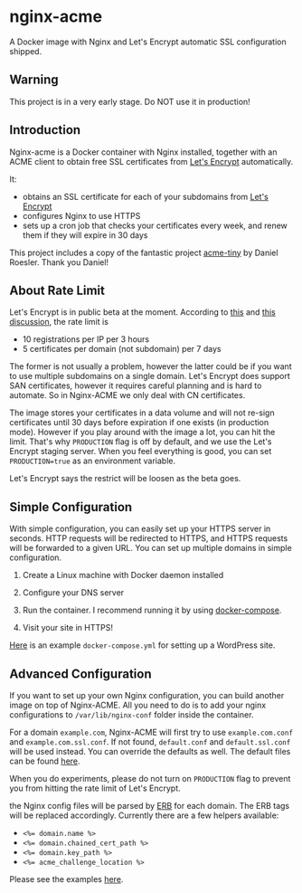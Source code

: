 # nginx-acme

A Docker image with Nginx and Let's Encrypt automatic SSL configuration shipped.

## Warning

This project is in a very early stage. Do NOT use it in production!

## Introduction

Nginx-acme is a Docker container with Nginx installed, together with an ACME client to obtain free SSL certificates from [Let's Encrypt](https://letsencrypt.org) automatically.

It:

* obtains an SSL certificate for each of your subdomains from [Let's Encrypt](https://letsencrypt.org)
* configures Nginx to use HTTPS 
* sets up a cron job that checks your certificates every week, and renew them if they will expire in 30 days

This project includes a copy of the fantastic project [acme-tiny](https://github.com/diafygi/acme-tiny) by Daniel Roesler. Thank you Daniel!

## About Rate Limit

Let's Encrypt is in public beta at the moment. According to [this](https://community.letsencrypt.org/t/public-beta-rate-limits/4772) and [this discussion](https://community.letsencrypt.org/t/public-beta-rate-limits/4772/42), the rate limit is

* 10 registrations per IP per 3 hours
* 5 certificates per domain (not subdomain) per 7 days

The former is not usually a problem, however the latter could be if you want to use multiple subdomains on a single domain. Let's Encrypt does support SAN certificates, however it requires careful planning and is hard to automate. So in Nginx-ACME we only deal with CN certificates. 

The image stores your certificates in a data volume and will not re-sign certificates until 30 days before expiration if one exists (in production mode). However if you play around with the image a lot, you can hit the limit. That's why `PRODUCTION` flag is off by default, and we use the Let's Encrypt staging server. When you feel everything is good, you can set `PRODUCTION=true` as an environment variable.

Let's Encrypt says the restrict will be loosen as the beta goes.

## Simple Configuration

With simple configuration, you can easily set up your HTTPS server in seconds. HTTP requests will be redirected to HTTPS, and HTTPS requests will be forwarded to a given URL. You can set up multiple domains in simple configuration.

1. Create a Linux machine with Docker daemon installed

1. Configure your DNS server

1. Run the container. I recommend running it by using [docker-compose](https://docs.docker.com/compose/).

1. Visit your site in HTTPS!

[Here](https://github.com/SteveLTN/nginx-acme/blob/master/examples/wordpress/docker-compose.yml) is an example `docker-compose.yml` for setting up a WordPress site.

## Advanced Configuration

If you want to set up your own Nginx configuration, you can build another image on top of Nginx-ACME. All you need to do is to add your nginx configurations to `/var/lib/nginx-conf` folder inside the container.

For a domain `example.com`, Nginx-ACME will first try to use `example.com.conf` and `example.com.ssl.conf`. If not found, `default.conf` and `default.ssl.conf` will be used instead. You can override the defaults as well. The default files can be found [here](https://github.com/SteveLTN/nginx-acme/tree/master/nginx-conf).

When you do experiments, please do not turn on `PRODUCTION` flag to prevent you from hitting the rate limit of Let's Encrypt.

the Nginx config files will be parsed by [ERB](http://www.stuartellis.eu/articles/erb/) for each domain. The ERB tags will be replaced accordingly. Currently there are a few helpers available:

* `<%= domain.name %>`
* `<%= domain.chained_cert_path %>`
* `<%= domain.key_path %>`
* `<%= acme_challenge_location %>`

Please see the examples [here](https://github.com/SteveLTN/nginx-acme/tree/master/examples/custom_config).
